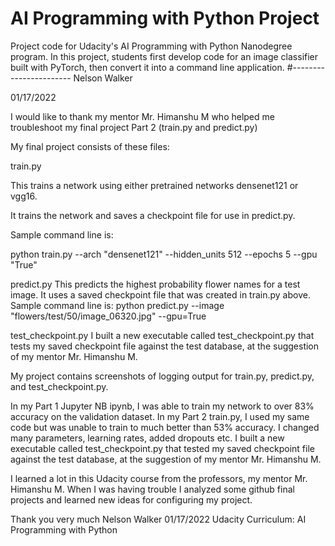 # AI Programming with Python Project

Project code for Udacity's AI Programming with Python Nanodegree program. In this project, students first develop code for an image classifier built with PyTorch, then convert it into a command line application.
#-----------------------
Nelson Walker

01/17/2022

I would like to thank my mentor Mr. Himanshu M
who helped me troubleshoot my final project Part 2 (train.py and predict.py)

My final project consists of these files:

train.py

   This trains a network using either pretrained networks densenet121 or vgg16.

   It trains the network and saves a checkpoint file for use in predict.py.

   Sample command line is:
   
   python train.py --arch "densenet121" --hidden_units 512 --epochs 5 --gpu "True"

predict.py
   This predicts the highest probability flower names for a test image.
   It uses a saved checkpoint file that was created in train.py above.
   Sample command line is:
   python predict.py --image "flowers/test/50/image_06320.jpg" --gpu=True

test_checkpoint.py
    I built a new executable called test_checkpoint.py that tests my saved checkpoint file against the test database,
    at the suggestion of my mentor Mr. Himanshu M.

My project contains screenshots of logging output for train.py, predict.py, and test_checkpoint.py.

In my Part 1 Jupyter NB ipynb, I was able to train my network to over 83% accuracy on the validation dataset.
In my Part 2 train.py, I used my same code but was unable to train to much better than 53% accuracy.
I changed many parameters, learning rates, added dropouts etc.
I built a new executable called test_checkpoint.py that tested my saved checkpoint file against the test database,
at the suggestion of my mentor Mr. Himanshu M.

I learned a lot in this Udacity course from the professors, my mentor Mr. Himanshu M.  When I was having trouble I analyzed some github final projects and learned new ideas for configuring my project.

Thank you very much
Nelson Walker
01/17/2022
Udacity Curriculum:  AI Programming with Python
